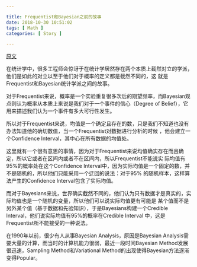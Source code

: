 ```yaml
---

title: Frequentist和Bayesian之前的故事
date: 2018-10-30 10:51:02
tags: [ Math ]
categories: [ Story ]

---
```


[原文](http://blog.sina.com.cn/s/blog_a8fead9b01014kj7.html)

在统计学中，很多工程师会惊讶于在统计学居然存在两个本质上截然对立的学派，他们是如此的对立以至于他们对于概率的定义都是截然不同的，这
就是Frequentist和Bayesian统计学派之间的故事。

对于Frequentist来说，概率是一个实验重复很多次后的期望频率，而Bayesian观点则认为概率从本质上来说是我们对于一个事件的信心（Degree of
Belief），它用来描述我们认为一个事件有多大可行性发生。

所以对于Frequentist来说，均值是一个确定且存在的数，只是我们不知道也没有办法知道他的确切数值，当一个Frequentist对数据进行分析的时候
，他会建立一个Confidence Interval，其中心在所有数据的均值处。

这里就有一个很有意思的事情，因为对于Frequentist来说均值确实存在而且确定，所以它或者在区间内或者不在区间内，所以Frequentist不能说实
际均值有95%的概率处在这个Confidence Interval中，因为实际均值是一个固定的数，并不是随机的，所以他们只能采用一个迂回的说法：对于95%
的随机样本，这样算法产生的Confidence Interval包含了实际均值。

而对于Bayesians来说，世界确实截然不同的，他们认为只有数据才是真实的，实际均值也是一个随机的变量，所以他们可以说实际均值更有可能是
某个值而不是另外某个值（基于数据和先验知识），于是Bayesians构建一个Credible Interval，他们说实际均值有95%的概率在Credible Interval
中，这是Frequentist所不能接受的一种说法。

在1990年以前，很少有人从事Bayesian Analysis，原因是Bayesian Analysis需要大量的计算，而当时的计算机能力很弱，最近一段时间Bayesian
Method发展很迅速，Sampling Method和Variational Method的出现使得Bayesian方法逐渐变得Popular。
